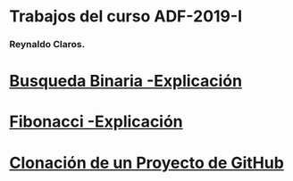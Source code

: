 # Trabajos del curso ADF-2019-I


### Reynaldo Claros.

# [Busqueda Binaria -Explicación](https://github.com/rclaros/ADS-2019-I/blob/master/TAREA1.md)

# [Fibonacci -Explicación](https://github.com/rclaros/ADS-2019-I/blob/master/TAREA2.md)

# [Clonación de un Proyecto de GitHub](https://github.com/rclaros/ADS-2019-I/blob/master/TAREA3.md)
